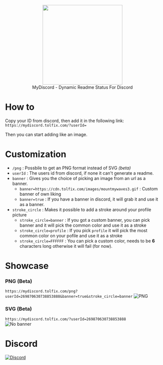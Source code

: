 <p align="center">
  <img width="260" src="https://cdn.tolfix.com/images/TX-Small.png">
  <br/>
  MyDiscord - Dynamic Readme Status For Discord
</p>

# How to
Copy your ID from discord, then add it in the following link: `https://mydiscord.tolfix.com/?userId=`

Then you can start adding like an image.

# Customization 
* `/png` : Possbile to get an PNG format instead of SVG *(beta)*
* `userId` : The users id from discord, if none it can't generate a readme.
* `banner` : Gives you the choice of picking an image from an url as a banner.
  * `banner=https://cdn.tolfix.com/images/mountmywaves3.gif` : Custom banner of own liking
  * `banner=true` : If you have a banner in discord, it will grab it and use it as a banner.
* `stroke_circle` : Makes it possible to add a stroke around your profile picture
  * `stroke_circle=banner` : If you got a custom banner, you can pick banner and it will pick the common color and use it as a stroke
  * `stroke_circle=profile` : If you pick `profile` it will pick the most common color on your pofile and use it as a stroke
  * `stroke_circle=FFFFFF` : You can pick a custom color, needs to be **6** characters long otherwise it will fail (for now).

# Showcase

### PNG (Beta)
`https://mydiscord.tolfix.com/png?userId=269870630738853888&banner=true&stroke_circle=banner`
![PNG](https://mydiscord.tolfix.com/png?userId=269870630738853888&banner=true&stroke_circle=banner&false=false)


### SVG (Beta)
`https://mydiscord.tolfix.com/?userId=269870630738853888`
<br/>
![No banner](https://mydiscord.tolfix.com/?userId=269870630738853888&false=true)

# Discord
[![Discord](https://discord.com/api/guilds/833438897484595230/widget.png?style=banner4)](https://discord.gg/xHde7g93Yh)
